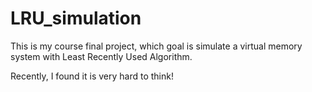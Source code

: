 # LRU_simulation
This is my course final project, which goal is simulate a virtual memory system with Least Recently Used Algorithm. 

Recently, I found it is very hard to think!
